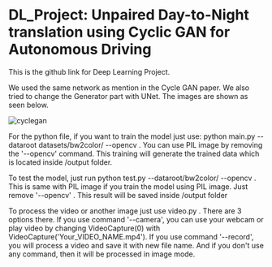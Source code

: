 # DL_Project: Unpaired Day-to-Night translation using Cyclic GAN for Autonomous Driving

This is the github link for Deep Learning Project.

We used the same network as mention in the Cycle GAN paper. We also tried to change the Generator part with UNet. The images are shown as seen below.

![cyclegan](https://user-images.githubusercontent.com/36017469/52666029-5cd42c80-2f0d-11e9-9ccb-334281254c9e.jpg)


For the python file, if you want to train the model just use: python main.py --dataroot datasets/bw2color/ --opencv . You can use PIL image by removing the '--opencv' command. This training will generate the trained data which is located inside /output folder.

To test the model, just run python test.py --dataroot/bw2color/ --opencv . This is same with PIL image if you train the model using PIL image. Just remove '--opencv' . This result will be saved inside /output folder

To process the video or another image just use video.py . There are 3 options there. If you use command '--camera', you can use your webcam or play video by changing VideoCapture(0) with VideoCapture('Your_VIDEO_NAME.mp4'). If you use command '--record', you will process a video and save it with new file name. And if you don't use any command, then it will be processed in image mode.
 
